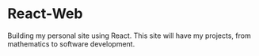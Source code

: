 # React-Web
Building my personal site using React. This site will have my projects, from mathematics to software development.
